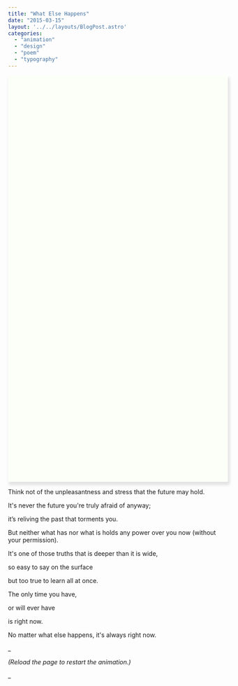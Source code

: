 ```yaml
---
title: "What Else Happens"
date: "2015-03-15"
layout: '../../layouts/BlogPost.astro'
categories: 
  - "animation"
  - "design"
  - "poem"
  - "typography"
---
```


<div id="weh">
  <p class="weh fadein weh-first"> </p>
  <p class="weh fadein weh-1 sc">Think not of the</p>
  <p class="weh fadein weh-2">unpleasantness and stress</p>
  <p class="weh fadein weh-3">that the future may hold.</p>
  <p class="weh fadeInRight weh-break weh-4 weh-second">It's never the future</p>
  <p class="weh fadeInUp weh-second weh-5">you're truly afraid of anyway;</p>
  <p class="weh fadeinleft weh-second weh-6">it’s reliving the past</p>
  <p class="weh fadeInUp weh-second weh-7">that torments you.</p>
  <p class="weh fadeinleft weh-break weh-8 weh-third">But neither what has</p>
  <p class="weh fadeInRight weh-9 weh-third-b">nor what is</p>
  <p class="weh fadeInUp weh-left weh-10">holds </p>
  <p class="weh fadeInUp weh-left weh-10-a">any </p>
  <p class="weh boomDown weh-left weh-10-b">power </p>
  <p class="weh boomDown weh-left weh-10-c">over </p>
  <p class="weh boomDown weh-left weh-10-d"> </p>
  <p class="weh boomDown weh-left weh-10-e">you </p>
  <p class="weh fadeInUp weh-left weh-10-f weh-line">now </p>
  <p class="weh flapDown weh-11">(<em>without your permission</em>).</p>
  <p class="small-weh-divide fadein weh weh-12 weh-fourth"> </p>
  <p class="weh pullUp weh-break weh-13">It's one of those truths</p>
  <p class="weh stretchRight weh-14">that is deeper than it is wide,</p>
  <p class="weh pullDown weh-left weh-15">so easy to say </p>
  <p class="weh surface weh-left weh-15-a">on </p>
  <p class="weh surface weh-left weh-15-b">the </p>
  <p class="weh surface weh-left weh-15-c weh-line">surface </p>
  <p class="weh fadein weh-a weh-left">but </p>
  <p class="weh fadein weh-b weh-left">too </p>
  <p class="weh fadein weh-c weh-left">true </p>
  <p class="weh fadein weh-d weh-left">to </p>
  <p class="weh fadein weh-e weh-left">learn </p>
  <p class="weh fadein weh-f weh-left">all </p>
  <p class="weh fadein weh-g weh-left">at </p>
  <p class="weh fadein weh-h weh-left">once.</p>
  <p class="weh zoomIn weh-break weh-17 weh-fifth">The only time you have,</p>
  <p class="weh zoomIn weh-18">or will ever have</p>
  <p class="weh zoomIn weh-19">is right now.</p>
  <div class="right-align">
    <p class="weh fadein weh-last weh-20">No </p>
    <p class="weh fadein weh-last weh-21">matter </p>
    <p class="weh fadein weh-last weh-22"><strong>what </strong> </p>
    <p class="weh fadein weh-last weh-23">else </p>
    <p class="weh fadein weh-last weh-24 weh-line"><strong>happens</strong>, </p>
    <p class="weh fadein weh-last weh-25">it's </p>
    <p class="weh fadein weh-last weh-26">always </p>
    <p class="weh fadein weh-last weh-27">right </p>
    <p class="weh fadein weh-last weh-28">now. </p>
  </div>
</div>




Think not of the unpleasantness and stress that the future may hold.

It's never the future you're truly afraid of anyway;

it’s reliving the past that torments you.

But neither what has nor what is holds any power over you now (without your permission).


It's one of those truths that is deeper than it is wide,

so easy to say on the surface

but too true to learn all at once.

The only time you have,

or will ever have

is right now.

  

No matter what else happens,
it's always right now.

_

_(Reload the page to restart the animation.)_

_


<style>
#weh {
  padding: 0% 6% 6% 6%;
  position: relative;
  opacity: 0.8;
  display: block;
  background-color: rgba(250, 255, 240, 0.5);
  -moz-box-shadow: 3px 6px 6px 1px rgba(204,204,204,0.7);
  box-shadow: 3px 6px 6px 1px rgba(204,204,204,0.7);
}

#weh::after {
  content: "";
  background-image: url("/images/water-damage.jpg");
  background-size: 100% 100%;
  opacity: 0.2;
  top: 0;
  left: 0;
  bottom: 0;
  right: 0;
  position: absolute;
  z-index: -1;   
}

.weh {
  line-height: 1.6em;
  padding: 0px;
  opacity: 0;
}

.weh-last {
  text-align: right;
  display: inline;
  margin-right: 0px;
  line-height: 1.6em;
  font-size: 1.5em;
}

.weh-left {
  text-align: left;
  opacity: 0;
  display: inline;
}

.weh-line:after {
  content:"\a";
  white-space: pre;
}

.right-align {
  text-align: right;
  margin-top: 4rem;
}

.weh-first {
  padding-top: 1.6em;
}

.weh-first::after {
  content: "Think not of the unpleasantness and stress that the future may hold. It's never the future you're truly afraid of anyway; it’s reliving the past that torments you. But neither what has gone before nor what is yet to be holds any power over you now (without your permission).";
  font-size: 4.8em;
  line-height: 1em;
  opacity: 0.07;
  top: 0;
  left: 0;
  bottom: 0;
  right: 0;
  position: absolute;
  z-index: -1;   
  max-width: 100%;
  overflow: hidden;
  color: #aaaa00;
  font-style: italic;
}

.weh-third::after {
  content: " gone before";
  opacity: 0;
  position: relative;
  animation: fadeinleft 1.8s;
  animation-delay: 10.2s;
  animation-fill-mode: forwards;
}

.weh-third-b::after {
  content: " yet to be";
  opacity: 0;
  position: relative;
  animation: fadeInRight 1.8s;
  animation-delay: 11.5s;
  animation-fill-mode: forwards;
}

.weh-break {
  margin-top: 1em;
}

.small-weh-divide {
  margin: 48px 0px 24px 0px !important;
  border-bottom: 1px solid #63666A;
  max-width: 260px;
}


.fadein{
  animation: fadein 2s;
  animation-fill-mode: forwards;
}

.fadeinleft {
  animation: fadeinleft 1.8s;
  animation-fill-mode: forwards;
}

.fadeInRight {
  animation: fadeInRight 1.8s;
  animation-fill-mode: forwards;
}

.fadeInUp {
  animation: fadeInUp 1.5s;
  animation-fill-mode: forwards;
}

.pullUp {
  animation: pullUp 2s;
  animation-fill-mode: forwards;
}

.stretchRight {
  animation: stretchRight 2s;
  animation-fill-mode: forwards;
  transform-origin: left;
  overflow: hidden;
}

.pullDown {
  animation: pullDown 3s;
  animation-fill-mode: forwards;
}

.stretchLeft {
  animation: stretchLeft 2.3s;
  animation-fill-mode: forwards;
}

.expandOpen {
  animation: stretchLeft 2s;
  animation-fill-mode: forwards;
}

.zoomIn {
  animation: zoomIn 2s;
  animation-fill-mode: forwards;
}

.flapDown {
  animation: flapDown 2s;
  animation-fill-mode: forwards;
  transform-origin: top;
}

.boomDown {
  animation: boomDown 1.4s;
  animation-fill-mode: forwards;
  transform-origin: top;
}

.surface {
  animation: surface 1.6s;
  animation-fill-mode: forwards;
  transform-origin: bottom;
}




@keyframes fadein {
    from { opacity: 0; }
    to   { opacity: 1; }
}

@keyframes fadeinleft {
  0% {
    opacity: 0;
    -ms-transform: translate3d(-10%, 0, 0);
    transform: translate3d(-10%, 0, 0);
  }

  100% {
    opacity: 1;
    -ms-transform: none;
    transform: none;
  }
}

@keyframes fadeInRight {
  0% {
    opacity: 0;
    -ms-transform: translate3d(10%, 0, 0);
    transform: translate3d(10%, 0, 0);
  }

  100% {
    opacity: 1;
    -ms-transform: none;
    transform: none;
  }
}

@keyframes pullUp {
	0% {
		opacity: 0;
		transform: scaleY(0.1);
	}
	40% {
		transform: scaleY(1.02);
	}
	60% {
		transform: scaleY(0.98);
	}
	80% {
		transform: scaleY(1.01);
	}
	100% {
		transform: scaleY(0.98);
    opacity: 1;
	}									
}

@keyframes stretchRight {
	0% {
		opacity: 0;
		transform: scaleX(3);
	}
	100% {
		opacity: 1;
		transform: scaleX(1);
	}							
}

@keyframes pullDown {
	0% {
	  opacity: 0;
		transform: scaleY(0.1);
	}
	40% {
		transform: scaleY(1.02);
	}
	60% {
		transform: scaleY(0.98);
	}
	80% {
		transform: scaleY(1.01);
	}
	100% {
		transform: scaleY(0.98);
	}				
	80% {
		transform: scaleY(1.01);
	}
	100% {
	  opacity: 1;
		transform: scaleY(1);
	}								
}

@keyframes fadeInUp {
  0% {
    opacity: 0;
    -ms-transform: translate3d(0, 100%, 0);
    transform: translate3d(0, 100%, 0);
  }
  100% {
    opacity: 1;
    -ms-transform: none;
    transform: none;
  }
}

@keyframes zoomIn {
  0% {
    opacity: 0;
    transform: scale3d(.95, .95, .95);
  }
  50% {
    opacity: 1;
  }
  100% {
    opacity: 1;
    transform: scale3d(1, 1, 1);
  }
}

@keyframes flapDown {
	0% {
	  opacity: 0;
		transform: scaleY(0) translateY(-3em);
	}
	40% {
	  opacity: 0;
		transform: scaleY(-1.1) translateY(.6em);
	}
	70% {
  	opacity: .5;
		transform: scaleY(.8) translateY(.1em);
	}
	100% {
	  opacity: 1;
		transform: scaleY(1) translateY(0em);
	}			
}

@keyframes boomDown {
	0% {
    opacity: 0;
    transform: scale(1.1) translateY(-0.7em);
	}		
	100% {
    opacity: 1;
    transform: scale(1) translateY(0em);
	}		
}

@keyframes surface {
	0% {
	  opacity: 0;
  	transform: scaleY(0) translateY(1em);
	}	

	100% {
	  opacity: 1;
	  transform: scaleY(1) translateY(0);
	}		
}


.weh-1 {
    animation-delay: 1.5s;
}
.weh-2 {
    animation-delay: 2s;
}
.weh-3 {
    animation-delay: 3s;
}
.weh-4 {
    animation-delay: 4.5s;
}
.weh-5 {
    animation-delay: 5.2s;
}
.weh-6 {
    animation-delay: 6.7s;
}
.weh-7 {
    animation-delay: 7.5s;
}
.weh-8 {
    animation-delay: 9.7s;
}
.weh-9 {
    animation-delay: 11s;
}
.weh-10 {
    animation-delay: 12.5s;
}
.weh-10-a {
    animation-delay: 12.7s;
}
.weh-10-b {
    animation-delay: 12.9s;
}
.weh-10-c {
    animation-delay: 13.1s;
}
.weh-10-d {
    animation-delay: 13.3s;
}
.weh-10-e {
    animation-delay: 13.5s;
}
.weh-10-f {
    animation-delay: 13.7s;
}

.weh-11 {
    animation-delay: 13.9s;
}
.weh-12 {
    animation-delay: 16s;
}
.weh-13 {
    animation-delay: 17s;
}
.weh-14 {
    animation-delay: 17.7s;
}
.weh-15 {
    animation-delay: 19.5s;
}
.weh-15-a {
    animation-delay: 19.7s;
}
.weh-15-b {
      animation-delay: 19.9s;
}
  .weh-15-c {
    animation-delay: 20.1s;
}

.weh-16 {
    animation-delay: 20.2s;
}
.weh-a {
    animation-delay: 22.1s;
}
.weh-b {
    animation-delay: 23.1s;
}
.weh-c {
    animation-delay: 22.7s;
}
.weh-d {
    animation-delay: 23.5s;
}
.weh-e {
    animation-delay: 23.3s;
}
.weh-f {
    animation-delay: 22.3s;
}
.weh-g {
    animation-delay: 22.9s;
}
.weh-h {
    animation-delay: 22.5s;
}

.weh-17 {
    animation-delay: 25.5s;
}
.weh-18 {
    animation-delay: 26.5s;
}
.weh-19 {
    animation-delay: 28s;
}
.weh-20 {
    animation-delay: 31.5s;
}
.weh-21 {
    animation-delay: 31.7s;
}
.weh-22 {
    animation-delay: 32.5s;
}
.weh-23 {
    animation-delay: 32.7s;
}
.weh-24 {
    animation-delay: 33s;
}
.weh-25 {
    animation-delay: 35s;
}
.weh-26 {
    animation-delay: 35.3s;
}
.weh-27 {
    animation-delay: 35.9s;
}
.weh-28 {
    animation-delay: 36.4s;
}


@media only screen and (max-width: 767px) {
  #weh {
    padding: 0px 20px 32px 20px;
    overflow: hidden;
  }

  .weh-first::after {
    font-size: 4.3em;
  }

  .weh-last {
    font-size: 1.9em;
  }

  .weh-first {
    padding-top: .2em;
  }
}



@media only screen and (max-width: 469px) {
  .weh {
    font-size: 16px;
  }

  .weh-first::after {
    font-size: 3.5em;
  }
}
</style>